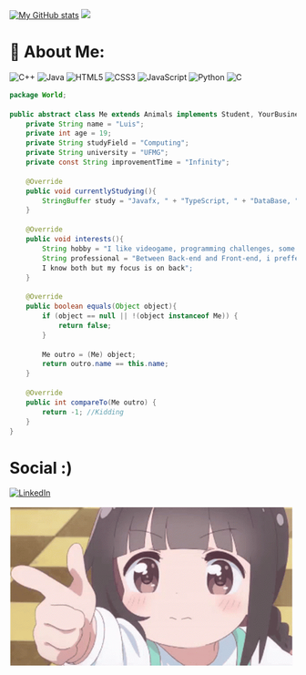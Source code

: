 [![My GitHub stats](https://github-readme-stats.vercel.app/api?username=DuarteDvv&show_icons=true&theme=nightowl)](https://github.com/DuarteDvv/github-readme-stats)
![](https://github-readme-stats.vercel.app/api/top-langs/?username=DuarteDvv&theme=nightowl&hide_border=false&include_all_commits=true&count_private=true&layout=compact)<br>


# 🔭 About Me: 


![C++](https://img.shields.io/badge/c++-%2300599C.svg?style=plastic&logo=c%2B%2B&logoColor=white)  ![Java](https://img.shields.io/badge/java-%23ED8B00.svg?style=plastic&logo=openjdk&logoColor=white) ![HTML5](https://img.shields.io/badge/html5-%23E34F26.svg?style=plastic&logo=html5&logoColor=white) ![CSS3](https://img.shields.io/badge/css3-%231572B6.svg?style=plastic&logo=css3&logoColor=white) ![JavaScript](https://img.shields.io/badge/javascript-%23323330.svg?style=plastic&logo=javascript&logoColor=%23F7DF1E) ![Python](https://img.shields.io/badge/python-3670A0?style=plastic&logo=python&logoColor=ffdd54) ![C](https://img.shields.io/badge/c-%2300599C.svg?style=plastic&logo=c&logoColor=white) 

```java
package World;

public abstract class Me extends Animals implements Student, YourBusiness, Comparable<Animals>{
    private String name = "Luis";
    private int age = 19;
    private String studyField = "Computing";
    private String university = "UFMG";
    private const String improvementTime = "Infinity";

    @Override
    public void currentlyStudying(){
        StringBuffer study = "Javafx, " + "TypeScript, " + "DataBase, " + "Algorithms, " + "AI, " + "English and Mandarin";
    }

    @Override
    public void interests(){
        String hobby = "I like videogame, programming challenges, some Sports, physics and mathematics"
        String professional = "Between Back-end and Front-end, i preffer Back-end cause a think is more fun.
        I know both but my focus is on back";
    }

    @Override
    public boolean equals(Object object){
        if (object == null || !(object instanceof Me)) {
            return false;
        }

        Me outro = (Me) object;
        return outro.name == this.name;
    }

    @Override
    public int compareTo(Me outro) {
        return -1; //Kidding
    }
}
```


# Social :)
[![LinkedIn](https://img.shields.io/badge/LinkedIn-%230077B5.svg?logo=linkedin&logoColor=white)](https://linkedin.com/in/luis-antonio-duarte-sousa) 
<br><br>
![](https://github.com/DuarteDvv/DuarteDvv/blob/main/anime-loli.gif)




<!-- Proudly created with GPRM ( https://gprm.itsvg.in ) -->

